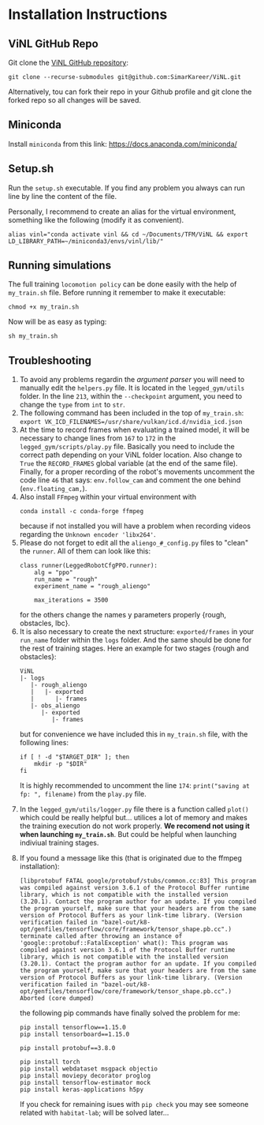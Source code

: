 # Installation Instructions

## ViNL GitHub Repo
Git clone the [ViNL GitHub repository](https://github.com/SimarKareer/ViNL):
```
git clone --recurse-submodules git@github.com:SimarKareer/ViNL.git
```
Alternatively, tou can fork their repo in your Github profile and git clone the forked repo so all changes will be saved.

## Miniconda
Install `miniconda` from this link: https://docs.anaconda.com/miniconda/

## Setup.sh
Run the `setup.sh` executable. If you find any problem you always can run line by line the content of the file.

Personally, I recommend to create an alias for the virtual environment, something like the following (modify it as convenient).
```
alias vinl="conda activate vinl && cd ~/Documents/TFM/ViNL && export LD_LIBRARY_PATH=~/miniconda3/envs/vinl/lib/"
```

## Running simulations

The full training `locomotion policy` can be done easily with the help of `my_train.sh` file. Before running it remember to make it executable:
```
chmod +x my_train.sh
```
Now will be as easy as typing:
```
sh my_train.sh
```


## Troubleshooting

1) To avoid any problems regardin the *argument parser* you will need to manually edit the `helpers.py` file. It is located in the `legged_gym/utils` folder. In the line `213`, within the `--checkpoint` argument, you need to change the `type` from `int` to `str`.
2) The following command has been included in the top of `my_train.sh`: ``` export VK_ICD_FILENAMES=/usr/share/vulkan/icd.d/nvidia_icd.json ```
3) At the time to record frames when evaluating a trained model, it will be necessary to change lines from `167` to `172` in the `legged_gym/scripts/play.py` file. Basically you need to include the correct path depending on your ViNL folder location. Also change to `True` the `RECORD_FRAMES` global variable (at the end of the same file). Finally, for a proper recording of the robot's movements uncomment the code line `46` that says: `env.follow_cam` and comment the one behind (`env.floating_cam,`).
4) Also install `FFmpeg` within your virtual environment with
    ```
    conda install -c conda-forge ffmpeg
    ```
    because if not installed you will have a problem when recording videos regarding the `Unknown encoder 'libx264'`.
5) Please do not forget to edit all the `aliengo_#_config.py` files to "clean" the `runner`. All of them can look like this:
    ```
    class runner(LeggedRobotCfgPPO.runner):
        alg = "ppo"
        run_name = "rough"
        experiment_name = "rough_aliengo"

        max_iterations = 3500
    ```
    for the others change the names y parameters properly {rough, obstacles, lbc}.
6) It is also necessary to create the next structure: `exported/frames` in your `run_name` folder within the `logs` folder. And the same should be done for the rest of training stages. Here an example for two stages {rough and obstacles}:
    ```
    ViNL
    |- logs
       |- rough_aliengo
       |   |- exported
       |      |- frames
       |- obs_aliengo
          |- exported
             |- frames
    ```
    but for convenience we have included this in `my_train.sh` file, with the following lines:
    ```
    if [ ! -d "$TARGET_DIR" ]; then
        mkdir -p "$DIR"
    fi
    ```
    It is highly recommended to uncomment the line `174`: `print("saving at fp: ", filename)` from the `play.py` file.

<!-- 
7) Could be convenient to include a new parser option in the `legged_gym/utils/helpers.py` file (in line `217`):
    ```
    {
        "name": "--resume_path",
        "type": str,
        "help": "Path from which to load the weights for the training, when resume=True.",
    },
    ```
    and will be also necessary to include in the `helpers.py` file the next (in line `156`):
    ```
    if args.resume_path is not None:
        cfg_train.runner.resume_path = args.resume_path
    ``` 
-->

7) In the `legged_gym/utils/logger.py` file there is a function called `plot()` which could be really helpful but... utilices a lot of memory and makes the training execution do not work properly. **We recomend not using it when launching `my_train.sh`**. But could be helpful when launching indiviual training stages.

8) If you found a message like this (that is originated due to the ffmpeg installation):
   ```
   [libprotobuf FATAL google/protobuf/stubs/common.cc:83] This program was compiled against version 3.6.1 of the Protocol Buffer runtime library, which is not compatible with the installed version (3.20.1). Contact the program author for an update. If you compiled the program yourself, make sure that your headers are from the same version of Protocol Buffers as your link-time library. (Version verification failed in "bazel-out/k8-opt/genfiles/tensorflow/core/framework/tensor_shape.pb.cc".) terminate called after throwing an instance of 'google::protobuf::FatalException' what(): This program was compiled against version 3.6.1 of the Protocol Buffer runtime library, which is not compatible with the installed version (3.20.1). Contact the program author for an update. If you compiled the program yourself, make sure that your headers are from the same version of Protocol Buffers as your link-time library. (Version verification failed in "bazel-out/k8-opt/genfiles/tensorflow/core/framework/tensor_shape.pb.cc".) Aborted (core dumped)
   ``` 
   the following pip commands have finally solved the problem for me:
    ```
    pip install tensorflow==1.15.0
    pip install tensorboard==1.15.0

    pip install protobuf==3.8.0

    pip install torch
    pip install webdataset msgpack objectio
    pip install moviepy decorator proglog
    pip install tensorflow-estimator mock
    pip install keras-applications h5py
    ```
    If you check for remaining isues with `pip check` you may see someone related with `habitat-lab`; will be solved later...